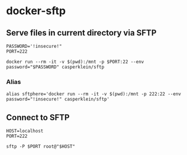 # docker-sftp

## Serve files in current directory via SFTP

    PASSWORD='!insecure!"
    PORT=222

    docker run --rm -it -v $(pwd):/mnt -p $PORT:22 --env password="$PASSWORD" casperklein/sftp

### Alias

    alias sftphere='docker run --rm -it -v $(pwd):/mnt -p 222:22 --env password="!insecure!" casperklein/sftp'

## Connect to SFTP

    HOST=localhost
    PORT=222

    sftp -P $PORT root@"$HOST"
